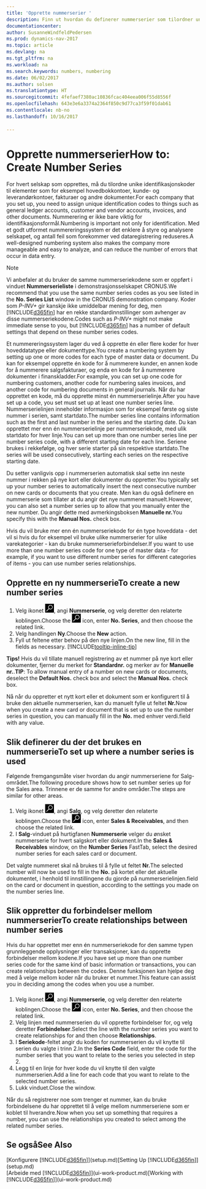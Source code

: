 ```yaml
---
title: 'Opprette nummerserier '
description: Finn ut hvordan du definerer nummerserier som tilordner unike ID-koder til konti og dokumenter i Dynamics NAV.
documentationcenter: 
author: SusanneWindfeldPedersen
ms.prod: dynamics-nav-2017
ms.topic: article
ms.devlang: na
ms.tgt_pltfrm: na
ms.workload: na
ms.search.keywords: numbers, numbering
ms.date: 06/02/2017
ms.author: solsen
ms.translationtype: HT
ms.sourcegitcommit: 4fefaef7380ac10836fcac404eea006f55d8556f
ms.openlocfilehash: 643e3e6a3374a2364f850c9d77ca3f59f01dab61
ms.contentlocale: nb-no
ms.lasthandoff: 10/16/2017

---
```

# <a name="how-to-create-number-series"></a><span data-ttu-id="ee8f3-103">Opprette nummerserier</span><span class="sxs-lookup"><span data-stu-id="ee8f3-103">How to: Create Number Series</span></span>
<span data-ttu-id="ee8f3-104">For hvert selskap som opprettes, må du tilordne unike identifikasjonskoder til elementer som for eksempel hovedbokkontoer, kunde- og leverandørkontoer, fakturaer og andre dokumenter.</span><span class="sxs-lookup"><span data-stu-id="ee8f3-104">For each company that you set up, you need to assign unique identification codes to things such as general ledger accounts, customer and vendor accounts, invoices, and other documents.</span></span> <span data-ttu-id="ee8f3-105">Nummerering er ikke bare viktig for identifikasjonsformål.</span><span class="sxs-lookup"><span data-stu-id="ee8f3-105">Numbering is important not only for identification.</span></span> <span data-ttu-id="ee8f3-106">Med et godt utformet nummereringssystem er det enklere å styre og analysere selskapet, og antall feil som forekommer ved dataregistrering reduseres.</span><span class="sxs-lookup"><span data-stu-id="ee8f3-106">A well-designed numbering system also makes the company more manageable and easy to analyze, and can reduce the number of errors that occur in data entry.</span></span>

> [!NOTE]  
>   <span data-ttu-id="ee8f3-107">Vi anbefaler at du bruker de samme nummerseriekodene som er oppført i vinduet **Nummerserieliste** i demonstrasjonsselskapet CRONUS.</span><span class="sxs-lookup"><span data-stu-id="ee8f3-107">We recommend that you use the same number series codes as you see listed in the **No. Series List** window in the CRONUS demonstration company.</span></span> <span data-ttu-id="ee8f3-108">Koder som *P-INV+* gir kanskje ikke umiddelbar mening for deg, men [!INCLUDE[d365fin](includes/d365fin_md.md)] har en rekke standardinnstillinger som avhenger av disse nummerseriekodene.</span><span class="sxs-lookup"><span data-stu-id="ee8f3-108">Codes such as *P-INV+* might not make immediate sense to you, but [!INCLUDE[d365fin](includes/d365fin_md.md)] has a number of default settings that depend on these number series codes.</span></span>

<span data-ttu-id="ee8f3-109">Et nummereringssystem lager du ved å opprette én eller flere koder for hver hoveddatatype eller dokumenttype.</span><span class="sxs-lookup"><span data-stu-id="ee8f3-109">You create a numbering system by setting up one or more codes for each type of master data or document.</span></span> <span data-ttu-id="ee8f3-110">Du kan for eksempel opprette én kode for å nummerere kunder, en annen kode for å nummerere salgsfakturaer, og enda en kode for å nummerere dokumenter i finanskladder.</span><span class="sxs-lookup"><span data-stu-id="ee8f3-110">For example, you can set up one code for numbering customers, another code for numbering sales invoices, and another code for numbering documents in general journals.</span></span> <span data-ttu-id="ee8f3-111">Når du har opprettet en kode, må du opprette minst én nummerserielinje.</span><span class="sxs-lookup"><span data-stu-id="ee8f3-111">After you have set up a code, you set must set up at least one number series line.</span></span> <span data-ttu-id="ee8f3-112">Nummerserielinjen inneholder informasjon som for eksempel første og siste nummer i serien, samt startdato.</span><span class="sxs-lookup"><span data-stu-id="ee8f3-112">The number series line contains information such as the first and last number in the series and the starting date.</span></span> <span data-ttu-id="ee8f3-113">Du kan opprettet mer enn én nummerserielinje per nummerseriekode, med ulik startdato for hver linje.</span><span class="sxs-lookup"><span data-stu-id="ee8f3-113">You can set up more than one number series line per number series code, with a different starting date for each line.</span></span> <span data-ttu-id="ee8f3-114">Seriene brukes i rekkefølge, og hver serie starter på sin respektive startdato.</span><span class="sxs-lookup"><span data-stu-id="ee8f3-114">The series will be used consecutively, starting each series on the respective starting date.</span></span>

<span data-ttu-id="ee8f3-115">Du setter vanligvis opp i nummerserien automatisk skal sette inn neste nummer i rekken på nye kort eller dokumenter du oppretter.</span><span class="sxs-lookup"><span data-stu-id="ee8f3-115">You typically set up your number series to automatically insert the next consecutive number on new cards or documents that you create.</span></span> <span data-ttu-id="ee8f3-116">Men kan du også definere en nummerserie som tillater at du angir det nye nummeret manuelt.</span><span class="sxs-lookup"><span data-stu-id="ee8f3-116">However, you can also set a number series up to allow that you manually enter the new number.</span></span> <span data-ttu-id="ee8f3-117">Du angir dette med avmerkingsboksen **Manuelle nr.**</span><span class="sxs-lookup"><span data-stu-id="ee8f3-117">You specify this with the **Manual Nos.** check box.</span></span>

<span data-ttu-id="ee8f3-118">Hvis du vil bruke mer enn én nummerseriekode for én type hoveddata - det vil si hvis du for eksempel vil bruke ulike nummerserier for ulike varekategorier - kan du bruke nummerserieforbindelser.</span><span class="sxs-lookup"><span data-stu-id="ee8f3-118">If you want to use more than one number series code for one type of master data - for example, if you want to use different number series for different categories of items - you can use number series relationships.</span></span>

## <a name="to-create-a-new-number-series"></a><span data-ttu-id="ee8f3-119">Opprette en ny nummerserie</span><span class="sxs-lookup"><span data-stu-id="ee8f3-119">To create a new number series</span></span>
1. <span data-ttu-id="ee8f3-120">Velg ikonet ![Søk etter side eller rapport](media/ui-search/search_small.png "Søk etter side eller rapport"), angi **Nummerserie**, og velg deretter den relaterte koblingen.</span><span class="sxs-lookup"><span data-stu-id="ee8f3-120">Choose the ![Search for Page or Report](media/ui-search/search_small.png "Search for Page or Report icon") icon, enter **No. Series**, and then choose the related link.</span></span>
2. <span data-ttu-id="ee8f3-121">Velg handlingen **Ny**.</span><span class="sxs-lookup"><span data-stu-id="ee8f3-121">Choose the **New** action.</span></span>
3. <span data-ttu-id="ee8f3-122">Fyll ut feltene etter behov på den nye linjen.</span><span class="sxs-lookup"><span data-stu-id="ee8f3-122">On the new line, fill in the fields as necessary.</span></span> [!INCLUDE[tooltip-inline-tip](includes/tooltip-inline-tip_md.md)]

<span data-ttu-id="ee8f3-123">**Tips!** Hvis du vil tillate manuell registrering av et nummer på nye kort eller dokumenter, fjerner du merket for **Standardnr.** og merker av for **Manuelle nr.**.</span><span class="sxs-lookup"><span data-stu-id="ee8f3-123">**TIP**: To allow manual entry of a number on new cards or documents, deselect the **Default Nos.** check box and select the **Manual Nos.** check box.</span></span>

<span data-ttu-id="ee8f3-124">Nå når du oppretter et nytt kort eller et dokument som er konfigurert til å bruke den aktuelle nummerserien, kan du manuelt fylle ut feltet **Nr.**</span><span class="sxs-lookup"><span data-stu-id="ee8f3-124">Now when you create a new card or document that is set up to use the number series in question, you can manually fill in the **No.**</span></span> <span data-ttu-id="ee8f3-125">med enhver verdi.</span><span class="sxs-lookup"><span data-stu-id="ee8f3-125">field with any value.</span></span>  

## <a name="to-set-up-where-a-number-series-is-used"></a><span data-ttu-id="ee8f3-126">Slik definerer du der det brukes en nummerserie</span><span class="sxs-lookup"><span data-stu-id="ee8f3-126">To set up where a number series is used</span></span>
<span data-ttu-id="ee8f3-127">Følgende fremgangsmåte viser hvordan du angir nummerseriene for Salg-området.</span><span class="sxs-lookup"><span data-stu-id="ee8f3-127">The following procedure shows how to set number series up for the Sales area.</span></span> <span data-ttu-id="ee8f3-128">Trinnene er de samme for andre områder.</span><span class="sxs-lookup"><span data-stu-id="ee8f3-128">The steps are similar for other areas.</span></span>
1. <span data-ttu-id="ee8f3-129">Velg ikonet ![Søk etter side eller rapport](media/ui-search/search_small.png "Søk etter side eller rapport"), angi **Salg**, og velg deretter den relaterte koblingen.</span><span class="sxs-lookup"><span data-stu-id="ee8f3-129">Choose the ![Search for Page or Report](media/ui-search/search_small.png "Search for Page or Report icon") icon, enter **Sales & Receivables**, and then choose the related link.</span></span>
2. <span data-ttu-id="ee8f3-130">I **Salg**-vinduet på hurtigfanen **Nummerserie** velger du ønsket nummerserie for hvert salgskort eller dokument.</span><span class="sxs-lookup"><span data-stu-id="ee8f3-130">In the **Sales & Receivables** window, on the **Number Series** FastTab, select the desired number series for each sales card or document.</span></span>

<span data-ttu-id="ee8f3-131">Det valgte nummeret skal nå brukes til å fylle ut feltet **Nr.**</span><span class="sxs-lookup"><span data-stu-id="ee8f3-131">The selected number will now be used to fill in the **No.**</span></span> <span data-ttu-id="ee8f3-132">på kortet eller det aktuelle dokumentet, i henhold til innstillingene du gjorde på nummerserielinjen.</span><span class="sxs-lookup"><span data-stu-id="ee8f3-132">field on the card or document in question, according to the settings you made on the number series line.</span></span>

## <a name="to-create-relationships-between-number-series"></a><span data-ttu-id="ee8f3-133">Slik oppretter du forbindelser mellom nummerserier</span><span class="sxs-lookup"><span data-stu-id="ee8f3-133">To create relationships between number series</span></span>
<span data-ttu-id="ee8f3-134">Hvis du har opprettet mer enn én nummerseriekode for den samme typen grunnleggende opplysninger eller transaksjoner, kan du opprette forbindelser mellom kodene.</span><span class="sxs-lookup"><span data-stu-id="ee8f3-134">If you have set up more than one number series code for the same kind of basic information or transactions, you can create relationships between the codes.</span></span> <span data-ttu-id="ee8f3-135">Denne funksjonen kan hjelpe deg med å velge mellom koder når du bruker et nummer.</span><span class="sxs-lookup"><span data-stu-id="ee8f3-135">This feature can assist you in deciding among the codes when you use a number.</span></span>

1. <span data-ttu-id="ee8f3-136">Velg ikonet ![Søk etter side eller rapport](media/ui-search/search_small.png "Søk etter side eller rapport"), angi **Nummerserie**, og velg deretter den relaterte koblingen.</span><span class="sxs-lookup"><span data-stu-id="ee8f3-136">Choose the ![Search for Page or Report](media/ui-search/search_small.png "Search for Page or Report icon") icon, enter **No. Series**, and then choose the related link.</span></span>
2. <span data-ttu-id="ee8f3-137">Velg linjen med nummerserien du vil opprette forbindelser for, og velg deretter **Forbindelser**.</span><span class="sxs-lookup"><span data-stu-id="ee8f3-137">Select the line with the number series you want to create relationships for and then choose **Relationships**.</span></span>
3. <span data-ttu-id="ee8f3-138">I **Seriekode**-feltet angir du koden for nummerserien du vil knytte til serien du valgte i trinn 2.</span><span class="sxs-lookup"><span data-stu-id="ee8f3-138">In the **Series Code** field, enter the code for the number series that you want to relate to the series you selected in step 2.</span></span>
4. <span data-ttu-id="ee8f3-139">Legg til en linje for hver kode du vil knytte til den valgte nummerserien.</span><span class="sxs-lookup"><span data-stu-id="ee8f3-139">Add a line for each code that you want to relate to the selected number series.</span></span>
5. <span data-ttu-id="ee8f3-140">Lukk vinduet.</span><span class="sxs-lookup"><span data-stu-id="ee8f3-140">Close the window.</span></span>

<span data-ttu-id="ee8f3-141">Når du så registrerer noe som trenger et nummer, kan du bruke forbindelsene du har opprettet til å velge mellom nummerseriene som er koblet til hverandre.</span><span class="sxs-lookup"><span data-stu-id="ee8f3-141">Now when you set up something that requires a number, you can use the relationships you created to select among the related number series.</span></span>

## <a name="see-also"></a><span data-ttu-id="ee8f3-142">Se også</span><span class="sxs-lookup"><span data-stu-id="ee8f3-142">See Also</span></span>
<span data-ttu-id="ee8f3-143">[Konfigurere [!INCLUDE[d365fin](includes/d365fin_md.md)]](setup.md)</span><span class="sxs-lookup"><span data-stu-id="ee8f3-143">[Setting Up [!INCLUDE[d365fin](includes/d365fin_md.md)]](setup.md)</span></span>  
<span data-ttu-id="ee8f3-144">[Arbeide med [!INCLUDE[d365fin](includes/d365fin_md.md)]](ui-work-product.md)</span><span class="sxs-lookup"><span data-stu-id="ee8f3-144">[Working with [!INCLUDE[d365fin](includes/d365fin_md.md)]](ui-work-product.md)</span></span>  

